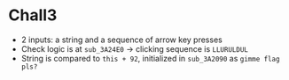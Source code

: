 # Chall3
- 2 inputs: a string and a sequence of arrow key presses
- Check logic is at `sub_3A24E0` -> clicking sequence is `LLURULDUL`
- String is compared to `this + 92`, initialized in `sub_3A2090` as `gimme flag pls?`
